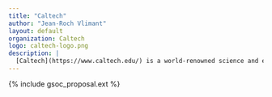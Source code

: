```yaml
---
title: "Caltech"
author: "Jean-Roch Vlimant"
layout: default
organization: Caltech
logo: caltech-logo.png
description: |
  [Caltech](https://www.caltech.edu/) is a world-renowned science and engineering institute that marshals some of the world brightest minds and most innovative tools to address fundamental scientific questions and pressing societal challenges. 
---
```


{% include gsoc_proposal.ext %}
